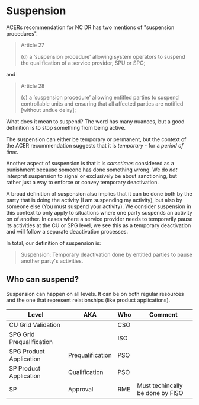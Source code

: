 # Suspension

ACERs recommendation for NC DR has two mentions of "suspension procedures".

> Article 27
>
> (d) a ‘suspension procedure’ allowing system operators to suspend the
> qualification of a service provider, SPU or SPG;

and

> Article 28
>
> (c) a ‘suspension procedure’ allowing entitled parties to suspend controllable
> units and ensuring that all affected parties are notified
> [without undue delay];

What does it mean to suspend? The word has many nuances, but a good definition
is to stop something from being active.

The suspension can either be temporary or permanent, but the context of the ACER
recommendation suggests that it is *temporary* - for a *period of time*.

Another aspect of suspension is that it is *sometimes* considered as a
punishment because someone has done something wrong. We do *not* interpret
suspension to signal or exclusively be about sanctioning, but rather just a way
to enforce or convey temporary deactivation.

A broad definition of suspension also implies that it can be done both by the
party that is doing the activity (I am suspending my activity), but also by
someone else (You must suspend your activity). We consider suspension in this
context to only apply to situations where one party suspends an activity on of
another. In cases where a service provider needs to temporarily pause its
activities at the CU or SPG level, we see this as a temporary deactivation and
will follow a separate deactivation processes.

In total, our definition of suspension is:

> Suspension: Temporary deactivation done by entitled parties to pause
> another party's activities.

## Who can suspend?

Suspension can happen on all levels. It can be on both regular resources and the
one that represent relationships (like product applications).

| Level                     | AKA              | Who | Comment                          |
|---------------------------|------------------|-----|----------------------------------|
| CU Grid Validation        |                  | CSO |                                  |
| SPG Grid Prequalification |                  | ISO |                                  |
| SPG Product Application   | Prequalification | PSO |                                  |
| SP Product Application    | Qualification    | PSO |                                  |
| SP                        | Approval         | RME | Must techincally be done by FISO |
